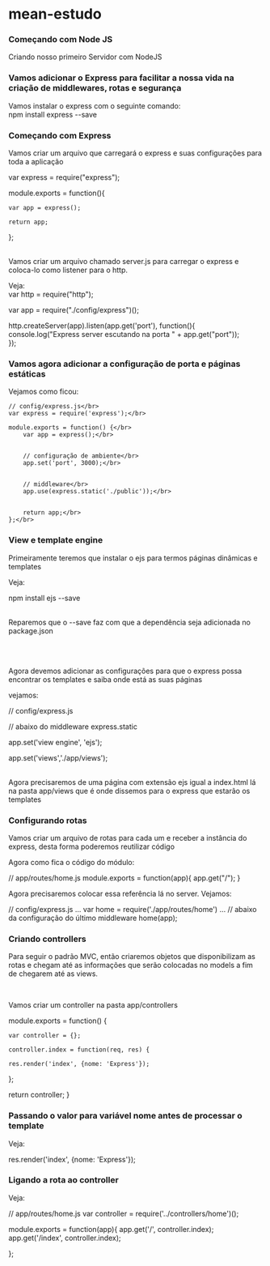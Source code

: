 # mean-estudo

<h3>Começando com Node JS</h3>

Criando nosso primeiro Servidor com NodeJS

<h3>Vamos adicionar o Express para facilitar a nossa vida na criação de middlewares, rotas e segurança</h3>

Vamos instalar o express com o seguinte comando:</br>
npm install express --save

<h3>Começando com Express</h3>

Vamos criar um arquivo que carregará o express e suas configurações para toda a aplicação</br>

var express = require("express");

module.exports = function(){

    var app = express();

    return app;

};

</br>
Vamos criar um arquivo chamado server.js para carregar o express e coloca-lo como listener para o http.

Veja:</br>
var http = require("http");

var app = require("./config/express")();

http.createServer(app).listen(app.get('port'), function(){</br>
    console.log("Express server escutando na porta " + app.get("port"));</br>
}); </br>

<h3>Vamos agora adicionar a configuração de porta e páginas estáticas</h3>

Vejamos como ficou:</br>

    // config/express.js</br>
    var express = require('express');</br>

    module.exports = function() {</br>
        var app = express();</br>
        
        
        // configuração de ambiente</br>
        app.set('port', 3000);</br>
        
        
        // middleware</br>
        app.use(express.static('./public'));</br>


        return app;</br>
    };</br>

<h3>View e template engine</h3>

Primeiramente teremos que instalar o ejs para termos páginas dinâmicas e templates</br>

Veja:</br>

npm install ejs --save

</br>
Reparemos que o --save faz com que a dependência seja adicionada no package.json
 
</br></br>

Agora devemos adicionar as configurações para que o express possa encontrar os templates e saiba onde está as suas páginas</br>

vejamos:

// config/express.js

// abaixo do middleware express.static

app.set('view engine', 'ejs');

app.set('views','./app/views');

</br>
Agora precisaremos de uma página com extensão ejs igual a index.html lá na pasta app/views que é onde dissemos para o express que estarão os templates</br>

<h3>Configurando rotas</h3>

Vamos criar um arquivo de rotas para cada um e receber a instância do express, desta forma poderemos reutilizar código</br>

Agora como fica o código do módulo:</br>

// app/routes/home.js
module.exports = function(app){
    app.get("/");
}</br>

Agora precisaremos colocar essa referência lá no server. Vejamos:

// config/express.js
...
var home = require('./app/routes/home')
...
// abaixo da configuração do último middleware
home(app);

<h3>Criando controllers</h3>

Para seguir o padrão MVC, então criaremos objetos que disponibilizam as rotas e chegam até as informações que serão colocadas no models a fim de chegarem até as views.

</br>

Vamos criar um controller na pasta app/controllers</br>

module.exports = function() {

    var controller = {};

    controller.index = function(req, res) {

    res.render('index', {nome: 'Express'});

};

return controller;
}

<h3>Passando o valor para variável nome antes de processar o template</h3>

Veja:

res.render('index', {nome: 'Express'});

<h3>Ligando a rota ao controller</h3>

Veja:

// app/routes/home.js
var controller = require('../controllers/home')();

module.exports = function(app){
    app.get('/', controller.index);
    app.get('/index', controller.index);

};
